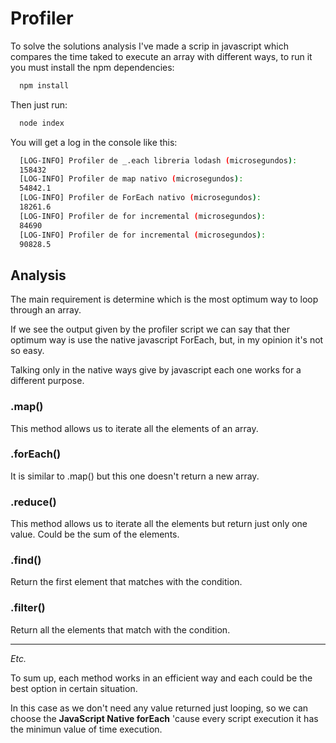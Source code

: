 
# Profiler

To solve the solutions analysis I've made a scrip in javascript which compares the time taked to execute an array with different ways, to run it you must install the npm dependencies:

```bash
  npm install
```

Then just run:
```bash
  node index
```

You will get a log in the console like this:
```bash
  [LOG-INFO] Profiler de _.each libreria lodash (microsegundos):
  158432
  [LOG-INFO] Profiler de map nativo (microsegundos):
  54842.1
  [LOG-INFO] Profiler de ForEach nativo (microsegundos):
  18261.6
  [LOG-INFO] Profiler de for incremental (microsegundos):
  84690
  [LOG-INFO] Profiler de for incremental (microsegundos):
  90828.5
```

## Analysis

The main requirement is determine which is the most optimum way to loop through an array.

If we see the output given by the profiler script we can say that ther optimum way is use the native javascript ForEach, but, in my opinion it's not so easy.

Talking only in the native ways give by javascript each one works for a different purpose.

### .map() 
This method allows us to iterate all the elements of an array.

### .forEach()
It is similar to .map() but this one doesn't return a new array.

### .reduce()
This method allows us to iterate all the elements but return just only one value. Could be the sum of the elements.

### .find()
Return the first element that matches with the condition.

### .filter()
Return all the elements that match with the condition.

----
*Etc.*

To sum up, each method works in an efficient way and each could be the best option in certain situation.

In this case as we don't need any value returned just looping, so we can choose the **JavaScript Native forEach** 'cause every script execution it has the minimun value of time execution.

